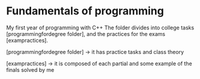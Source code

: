# Fundamentals of programming
My first year of programming with C++
The folder divides into college tasks [programmingfordegree folder], and the practices for the exams [exampractices].

[programmingfordegree folder] -> it has practice tasks and class theory

[exampractices] -> it is composed of each partial and some example of the finals solved by me
